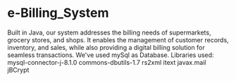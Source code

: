 # e-Billing_System
Built in Java, our system addresses the billing needs of supermarkets, grocery stores, and shops. It enables the management of customer records, inventory, and sales, while also providing a digital billing solution for seamless transactions.
We've used mySql as Database. 
Libraries used: mysql-connector-j-8.1.0
commons-dbutils-1.7
rs2xml
itext
javax.mail
jBCrypt
